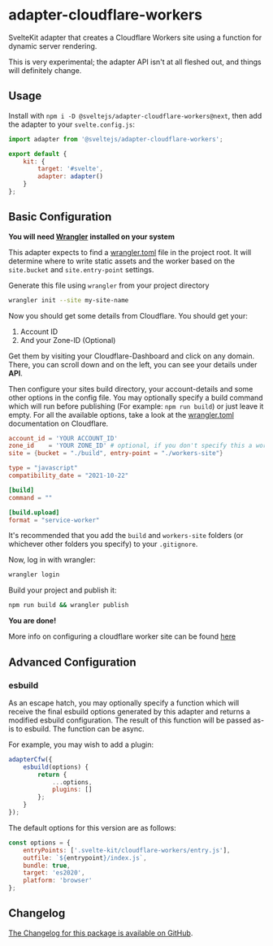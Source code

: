 # adapter-cloudflare-workers

SvelteKit adapter that creates a Cloudflare Workers site using a function for dynamic server rendering.

This is very experimental; the adapter API isn't at all fleshed out, and things will definitely change.

## Usage

Install with `npm i -D @sveltejs/adapter-cloudflare-workers@next`, then add the adapter to your `svelte.config.js`:

```js
import adapter from '@sveltejs/adapter-cloudflare-workers';

export default {
	kit: {
		target: '#svelte',
		adapter: adapter()
	}
};
```

## Basic Configuration

**You will need [Wrangler](https://developers.cloudflare.com/workers/cli-wrangler/install-update) installed on your system**

This adapter expects to find a [wrangler.toml](https://developers.cloudflare.com/workers/platform/sites/configuration) file in the project root. It will determine where to write static assets and the worker based on the `site.bucket` and `site.entry-point` settings.

Generate this file using `wrangler` from your project directory

```sh
wrangler init --site my-site-name
```

Now you should get some details from Cloudflare. You should get your:

1. Account ID
2. And your Zone-ID (Optional)

Get them by visiting your Cloudflare-Dashboard and click on any domain. There, you can scroll down and on the left, you can see your details under **API**.

Then configure your sites build directory, your account-details and some other options in the config file. You may optionally specify a build command which will run before publishing (For example: `npm run build`) or just leave it empty. For all the available options, take a look at the [wrangler.toml](https://developers.cloudflare.com/workers/platform/sites/configuration) documentation on Cloudflare.

```toml
account_id = 'YOUR ACCOUNT_ID'
zone_id    = 'YOUR ZONE_ID' # optional, if you don't specify this a workers.dev subdomain will be used.
site = {bucket = "./build", entry-point = "./workers-site"}

type = "javascript"
compatibility_date = "2021-10-22"

[build]
command = ""

[build.upload]
format = "service-worker"
```

It's recommended that you add the `build` and `workers-site` folders (or whichever other folders you specify) to your `.gitignore`.

Now, log in with wrangler:

```sh
wrangler login
```

Build your project and publish it:

```sh
npm run build && wrangler publish
```

**You are done!**

More info on configuring a cloudflare worker site can be found [here](https://developers.cloudflare.com/workers/platform/sites/start-from-existing)

## Advanced Configuration

### esbuild

As an escape hatch, you may optionally specify a function which will receive the final esbuild options generated by this adapter and returns a modified esbuild configuration. The result of this function will be passed as-is to esbuild. The function can be async.

For example, you may wish to add a plugin:

```js
adapterCfw({
	esbuild(options) {
		return {
			...options,
			plugins: []
		};
	}
});
```

The default options for this version are as follows:

```js
const options = {
	entryPoints: ['.svelte-kit/cloudflare-workers/entry.js'],
	outfile: `${entrypoint}/index.js`,
	bundle: true,
	target: 'es2020',
	platform: 'browser'
};
```

## Changelog

[The Changelog for this package is available on GitHub](https://github.com/sveltejs/kit/blob/master/packages/adapter-cloudflare-workers/CHANGELOG.md).
